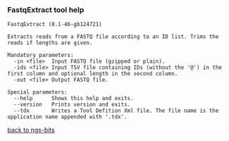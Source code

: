 ### FastqExtract tool help
	FastqExtract (0.1-46-gb124721)
	
	Extracts reads from a FASTQ file according to an ID list. Trims the reads if lengths are given.
	
	Mandatory parameters:
	  -in <file>  Input FASTQ file (gzipped or plain).
	  -ids <file> Input TSV file containing IDs (without the '@') in the first column and optional length in the second column.
	  -out <file> Output FASTQ file.
	
	Special parameters:
	  --help      Shows this help and exits.
	  --version   Prints version and exits.
	  --tdx       Writes a Tool Defition Xml file. The file name is the application name appended with '.tdx'.
	
[back to ngs-bits](https://github.com/marc-sturm/ngs-bits)